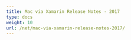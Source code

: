 ```yaml
---
title: Mac via Xamarin Release Notes - 2017
type: docs
weight: 10
url: /net/mac-via-xamarin-release-notes-2017/
---
```



